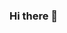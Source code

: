 ### Hi there 👋

<!--
**laridalbis/laridalbis** is a ✨ _special_ ✨ repository because its `README.md` (this file) appears on your GitHub profile.

Here are some ideas to get you started:

- 🔭 I’m currently working on this project
- 🌱 I’m currently learning Github
- 👯 I’m looking to collaborate on projects
- 🤔 I’m looking for help with 
- 💬 Ask me about anything
- 📫 How to reach me: https://twitter.com/lemonyak
- 😄 Pronouns: Mr
- ⚡ Fun fact: everything
-->
